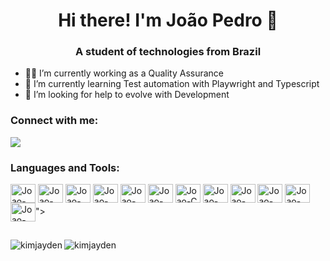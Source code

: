 <h1 align="center"> Hi there! I'm João Pedro 👋</h1>
<h3 align="center">A student of technologies from Brazil</h3>

- 👨‍💻 I’m currently working as a Quality Assurance
- 🌱 I’m currently learning Test automation with Playwright and Typescript
- 🤔 I’m looking for help to evolve with Development

<h3 align="left">Connect with me:</h3>
<p align="left">



<div>
  <a href="https://www.linkedin.com/in/jo%C3%A3o-pedro-scardelai-benevides/" target="_blank"><img src="https://img.shields.io/badge/-LinkedIn-%230077B5?style=for-the-badge&logo=linkedin&logoColor=white" target="_blank"></a>
</div>

<h3 align="left">Languages and Tools:</h3>
<p align=left>
    <img align="center" alt="Joao-HTML" height="30" width="40" src="https://cdn.jsdelivr.net/gh/devicons/devicon/icons/html5/html5-original.svg">
    <img align="center" alt="Joao-CSS" height="30" width="40" src="https://cdn.jsdelivr.net/gh/devicons/devicon/icons/css3/css3-original.svg">
    <img align="center" alt="Joao-JS" height="30" width="40" src="https://www.svgrepo.com/show/353925/javascript.svg">
    <img align="center" alt="Joao-Python" height="30" width="40" src="https://cdn.jsdelivr.net/gh/devicons/devicon/icons/python/python-original.svg">
    <img align="center" alt="Joao-Java" height="30" width="40" src="https://cdn.jsdelivr.net/gh/devicons/devicon/icons/java/java-original.svg">
    <img align="center" alt="Joao-`PHP" height="30" width="40" src="https://cdn.jsdelivr.net/gh/devicons/devicon/icons/php/php-original.svg">
    <img align="center" alt="Joao-C" height="30" width="40" src="https://cdn.jsdelivr.net/gh/devicons/devicon/icons/c/c-original.svg">
    <img align="center" alt="Joao-Typescript" height="30" width="40" src="https://www.svgrepo.com/show/439022/typescript.svg">
    <img align="center" alt="Joao-Postgresql" height="30" width="40" src="https://cdn.jsdelivr.net/gh/devicons/devicon/icons/postgresql/postgresql-original.svg">
    <img align="center" alt="Joao-GIT" height="30" width="40" src="https://cdn.jsdelivr.net/gh/devicons/devicon/icons/git/git-original.svg">
    <img align="center" alt="Joao-Cypress" height="30" width="40" src="https://www.svgrepo.com/show/353630/cypress.svg">
    <img align="center" alt="Joao-Playwright" height="30" width="40" src="<svg viewBox="0 0 128 128" xmlns="http://www.w3.org/2000/svg"><path d="M43.662 70.898c-4.124 1.17-6.829 3.222-8.611 5.272 1.707-1.494 3.993-2.865 7.077-3.739 3.155-.894 5.846-.888 8.069-.459v-1.739c-1.897-.173-4.072-.035-6.536.664ZM34.863 56.28l-15.314 4.035s.279.394.796.92l12.984-3.421s-.184 2.371-1.782 4.492c3.022-2.287 3.316-6.025 3.316-6.025Zm12.819 35.991C26.131 98.076 14.729 73.1 11.277 60.137 9.682 54.153 8.986 49.621 8.8 46.697a4.955 4.955 0 0 1 .011-.794c-1.118.068-1.653.649-1.544 2.328.186 2.923.882 7.454 2.477 13.44 3.45 12.961 14.854 37.937 36.405 32.132 4.691-1.264 8.215-3.565 10.86-6.504-2.438 2.202-5.49 3.937-9.327 4.972Zm4.05-51.276v1.534h8.453c-.173-.543-.348-1.032-.522-1.534h-7.932Z" fill="#2D4552"/><path d="M62.074 53.627c3.802 1.08 5.812 3.745 6.875 6.104l4.239 1.204s-.578-8.255-8.045-10.376c-6.985-1.985-11.284 3.881-11.807 4.64 2.032-1.448 4.999-2.633 8.738-1.572Zm33.741 6.142c-6.992-1.994-11.289 3.884-11.804 4.633 2.034-1.446 4.999-2.632 8.737-1.566 3.796 1.081 5.804 3.743 6.87 6.104l4.245 1.208s-.588-8.257-8.048-10.379Zm-4.211 21.766-35.261-9.858s.382 1.935 1.846 4.441l29.688 8.3c2.444-1.414 3.726-2.883 3.726-2.883Zm-24.446 21.218c-27.92-7.485-24.544-43.059-20.027-59.916 1.86-6.947 3.772-12.11 5.358-15.572-.946-.195-1.73.304-2.504 1.878-1.684 3.415-3.837 8.976-5.921 16.76-4.516 16.857-7.892 52.429 20.027 59.914 13.159 3.525 23.411-1.833 31.053-10.247-7.254 6.57-16.515 10.253-27.986 7.182Z" fill="#2D4552"/><path d="M51.732 83.935v-7.179l-19.945 5.656s1.474-8.563 11.876-11.514c3.155-.894 5.846-.888 8.069-.459V40.995h9.987c-1.087-3.36-2.139-5.947-3.023-7.744-1.461-2.975-2.96-1.003-6.361 1.842-2.396 2.001-8.45 6.271-17.561 8.726-9.111 2.457-16.476 1.805-19.55 1.273-4.357-.752-6.636-1.708-6.422 1.605.186 2.923.882 7.455 2.477 13.44 3.45 12.962 14.854 37.937 36.405 32.132 5.629-1.517 9.603-4.515 12.357-8.336h-8.309v.002Zm-32.185-23.62 15.316-4.035s-.446 5.892-6.188 7.405c-5.743 1.512-9.128-3.371-9.128-3.371Z" fill="#E2574C"/><path d="M109.372 41.336c-3.981.698-13.532 1.567-25.336-1.596-11.807-3.162-19.64-8.692-22.744-11.292-4.4-3.685-6.335-6.246-8.24-2.372-1.684 3.417-3.837 8.977-5.921 16.762-4.516 16.857-7.892 52.429 20.027 59.914 27.912 7.479 42.772-25.017 47.289-41.875 2.084-7.783 2.998-13.676 3.25-17.476.287-4.305-2.67-3.055-8.324-2.064ZM53.28 55.282s4.4-6.843 11.862-4.722c7.467 2.121 8.045 10.376 8.045 10.376L53.28 55.282Zm18.215 30.706c-13.125-3.845-15.15-14.311-15.15-14.311l35.259 9.858c0-.002-7.117 8.25-20.109 4.453Zm12.466-21.51s4.394-6.838 11.854-4.711c7.46 2.124 8.048 10.379 8.048 10.379l-19.902-5.668Z" fill="#2EAD33"/><path d="M44.762 78.733 31.787 82.41s1.41-8.029 10.968-11.212l-7.347-27.573-.635.193c-9.111 2.457-16.476 1.805-19.55 1.273-4.357-.751-6.636-1.708-6.422 1.606.186 2.923.882 7.454 2.477 13.44 3.45 12.961 14.854 37.937 36.405 32.132l.635-.199-3.555-13.337ZM19.548 60.315l15.316-4.035s-.446 5.892-6.188 7.405c-5.743 1.512-9.128-3.371-9.128-3.371Z" fill="#D65348"/><path d="m72.086 86.132-.594-.144c-13.125-3.844-15.15-14.311-15.15-14.311l18.182 5.082L84.15 39.77l-.116-.031c-11.807-3.162-19.64-8.692-22.744-11.292-4.4-3.685-6.335-6.246-8.24-2.372-1.682 3.417-3.836 8.977-5.92 16.762-4.516 16.857-7.892 52.429 20.027 59.914l.572.129 4.357-16.748Zm-18.807-30.85s4.4-6.843 11.862-4.722c7.467 2.121 8.045 10.376 8.045 10.376l-19.907-5.654Z" fill="#1D8D22"/><path d="m45.423 78.544-3.48.988c.822 4.634 2.271 9.082 4.545 13.011.396-.087.788-.163 1.192-.273a25.224 25.224 0 0 0 2.98-1.023c-2.541-3.771-4.222-8.114-5.237-12.702Zm-1.359-32.64c-1.788 6.674-3.388 16.28-2.948 25.915a20.061 20.061 0 0 1 2.546-.923l.644-.144c-.785-10.292.912-20.78 2.825-27.915a139.404 139.404 0 0 1 1.455-5.05 45.171 45.171 0 0 1-2.578 1.53 132.234 132.234 0 0 0-1.944 6.587Z" fill="#C04B41"/></svg>">
</p>

##

<p><img align="left" src="https://github-readme-stats.vercel.app/api/top-langs?username=JoaoScardelai&show_icons=true&theme=tokyonight" alt="kimjayden" /></p>

<p><img src="https://github-readme-stats.vercel.app/api?username=JoaoScardelai&show_icons=true&theme=tokyonight" alt="kimjayden" /></p>
